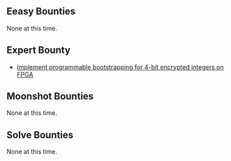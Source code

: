 ## Eeasy Bounties
None at this time.

## Expert Bounty
- [Implement programmable bootstrapping for 4-bit encrypted integers on FPGA](https://github.com/zama-ai/bounty-program/blob/main/Bounties/FPGA/fpga_4b_pbs.md)

## Moonshot Bounties
None at this time.

## Solve Bounties
None at this time.
